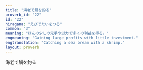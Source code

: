 ```yaml
---
title: "海老で鯛を釣る"
proverb_id: "22"
id: "22"
hiragana: "えびでたいをつる"
common: "3"
meaning: "ほんの少しの元手や労力で多くの利益を得る。"
engmeaning: "Gaining large profits with little investment."
engtranslation: "Catching a sea bream with a shrimp."
layout: proverb
---
```


海老で鯛を釣る
